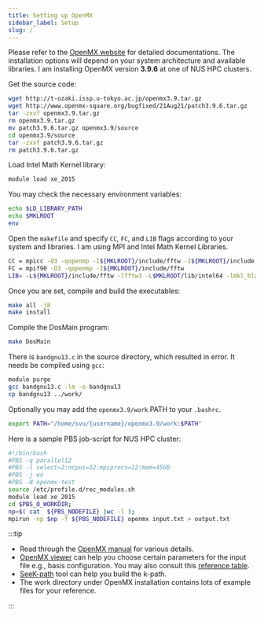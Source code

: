 ```yaml
---
title: Setting up OpenMX
sidebar_label: Setup
slug: /
---
```

Please refer to the [OpenMX website](http://www.openmx-square.org) for detailed
documentations. The installation options will depend on your system architecture
and available libraries. I am installing OpenMX version **3.9.6** at one of NUS
HPC clusters.

Get the source code:
```bash
wget http://t-ozaki.issp.u-tokyo.ac.jp/openmx3.9.tar.gz
wget http://www.openmx-square.org/bugfixed/21Aug21/patch3.9.6.tar.gz
tar -zxvf openmx3.9.tar.gz
rm openmx3.9.tar.gz
mv patch3.9.6.tar.gz openmx3.9/source
cd openmx3.9/source
tar -zxvf patch3.9.6.tar.gz
rm patch3.9.6.tar.gz
```

Load Intel Math Kernel library:
```bash
module load xe_2015
```

You may check the necessary environment variables:
```bash
echo $LD_LIBRARY_PATH
echo $MKLROOT
env
```

Open the `makefile` and specify `CC`, `FC`, and `LIB` flags according to your
system and libraries. I am using MPI and Intel Math Kernel Libraries.
```bash
CC = mpicc -O3 -qopenmp -I${MKLROOT}/include/fftw -I${MKLROOT}/include
FC = mpif90 -O3 -qopenmp -I${MKLROOT}/include/fftw
LIB= -L${MKLROOT}/include/fftw -lfftw3 -L$MKLROOT/lib/intel64 -lmkl_blacs_intelmpi_lp64 -lmkl_scalapack_lp64 -lmkl_intel_lp64 -lmkl_core -lmkl_intel_thread -lpthread -lifcore
```

Once you are set, compile and build the executables:
```bash
make all -j8
make install
```

Compile the DosMain program:
```bash
make DosMain
```

There is `bandgnu13.c` in the source directory, which resulted in error. It
needs be compiled using `gcc`:
```bash
module purge
gcc bandgnu13.c -lm -o bandgnu13
cp bandgnu13 ../work/
```

Optionally you may add the `openmx3.9/work` PATH to your `.bashrc`.
```bash
export PATH="/home/svu/{username}/openmx3.9/work:$PATH"
```

Here is a sample PBS job-script for NUS HPC cluster:
```bash
#!/bin/bash
#PBS -q parallel12
#PBS -l select=2:ncpus=12:mpiprocs=12:mem=45GB
#PBS -j eo
#PBS -N openmx-test
source /etc/profile.d/rec_modules.sh
module load xe_2015
cd $PBS_O_WORKDIR;
np=$( cat  ${PBS_NODEFILE} |wc -l );
mpirun -np $np -f ${PBS_NODEFILE} openmx input.txt > output.txt
```

:::tip

- Read through the [OpenMX manual](http://www.openmx-square.org/openmx_man3.9/)
for various details.
- [OpenMX viewer](http://www.openmx-square.org/viewer/index.html) can help you
choose certain parameters for the input file e.g., basis configuration. You may
also consult this [reference table](
http://www.openmx-square.org/openmx_man3.9/node27.html).
- [SeeK-path](https://www.materialscloud.org/work/tools/seekpath) tool can help
you build the k-path.
- The work directory under OpenMX installation contains lots of example files
for your reference.

:::
